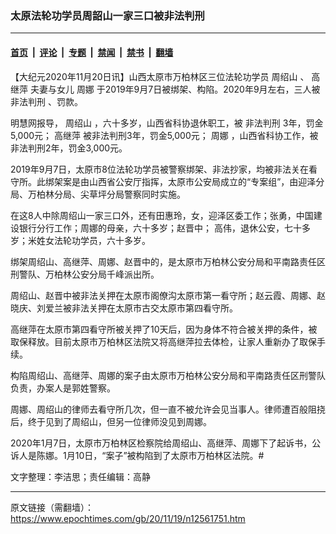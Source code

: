 ### 太原法轮功学员周韶山一家三口被非法判刑

---

#### [首页](../../../..?n12561751) &nbsp;|&nbsp; [评论](../../../../../epoch-comment?n12561751) &nbsp;|&nbsp; [专题](../../../../../epoch-special?n12561751) &nbsp;|&nbsp; [禁闻](../../../../../epoch-news?n12561751) &nbsp;|&nbsp; [禁书](../../../../../books?n12561751) &nbsp;|&nbsp; [翻墙](https://github.com/gfw-breaker/nogfw/blob/master/README.md?n12561751)


<div class="post_content" id="artbody" itemprop="articleBody">
 <!-- article content begin -->
 <p>
  【大纪元2020年11月20日讯】山西太原市万柏林区三位法轮功学员
  <ok href="https://www.epochtimes.com/gb/tag/%E5%91%A8%E7%BB%8D%E5%B1%B1.html">
   周绍山
  </ok>
  、
  <ok href="https://www.epochtimes.com/gb/tag/%E9%AB%98%E7%BB%A7%E8%90%8D.html">
   高继萍
  </ok>
  夫妻与女儿
  <ok href="https://www.epochtimes.com/gb/tag/%E5%91%A8%E5%A8%9C.html">
   周娜
  </ok>
  于2019年9月7日被绑架、构陷。2020年9月左右，三人被
  <ok href="https://www.epochtimes.com/gb/tag/%E9%9D%9E%E6%B3%95%E5%88%A4%E5%88%91.html">
   非法判刑
  </ok>
  、罚款。
 </p>
 <p>
  明慧网报导，
  <ok href="https://www.epochtimes.com/gb/tag/%E5%91%A8%E7%BB%8D%E5%B1%B1.html">
   周绍山
  </ok>
  ，六十多岁，山西省科协退休职工，被
  <ok href="https://www.epochtimes.com/gb/tag/%E9%9D%9E%E6%B3%95%E5%88%A4%E5%88%91.html">
   非法判刑
  </ok>
  3年，罚金5,000元；
  <ok href="https://www.epochtimes.com/gb/tag/%E9%AB%98%E7%BB%A7%E8%90%8D.html">
   高继萍
  </ok>
  被非法判刑3年，罚金5,000元；
  <ok href="https://www.epochtimes.com/gb/tag/%E5%91%A8%E5%A8%9C.html">
   周娜
  </ok>
  ，山西省科协工作，被非法判刑2年，罚金3,000元。
 </p>
 <p>
  2019年9月7日，太原市8位法轮功学员被警察绑架、非法抄家，均被非法关在看守所。此绑架案是由山西省公安厅指挥，太原市公安局成立的“专案组”，由迎泽分局、万柏林分局、尖草坪分局警察同时实施。
 </p>
 <p>
  在这8人中除周绍山一家三口外，还有田惠玲，女，迎泽区委工作；张勇，中国建设银行分行工作；周娜的母亲，六十多岁；赵晋中； 高伟，退休公安，七十多岁；米姓女法轮功学员，六十多岁。
 </p>
 <p>
  绑架周绍山、高继萍、周娜、赵晋中的，是太原市万柏林公安分局和平南路责任区刑警队、万柏林公安分局千峰派出所。
 </p>
 <p>
  周绍山、赵晋中被非法关押在太原市阁僚沟太原市第一看守所；赵云霞、周娜、赵晓庆、刘爱兰被非法关押在太原市古交太原市第四看守所。
 </p>
 <p>
  高继萍在太原市第四看守所被关押了10天后，因为身体不符合被关押的条件，被取保释放。目前太原市万柏林区法院又将高继萍拉去体检，让家人重新办了取保手续。
 </p>
 <p>
  构陷周绍山、高继萍、周娜的案子由太原市万柏林公安分局和平南路责任区刑警队负责，办案人是郭姓警察。
 </p>
 <p>
  周娜、周绍山的律师去看守所几次，但一直不被允许会见当事人。律师遭百般阻挠后，终于见到了周绍山，但另一位律师没见到周娜。
 </p>
 <p>
  2020年1月7日，太原市万柏林区检察院给周绍山、高继萍、周娜下了起诉书，公诉人是陈娜。1月10日，“案子”被构陷到了太原市万柏林区法院。#
 </p>
 <p>
  文字整理：李洁思；责任编辑：高静
 </p>
 <!-- article content end -->
 <div id="below_article_ad">
 </div>
</div>


---

原文链接（需翻墙）：https://www.epochtimes.com/gb/20/11/19/n12561751.htm